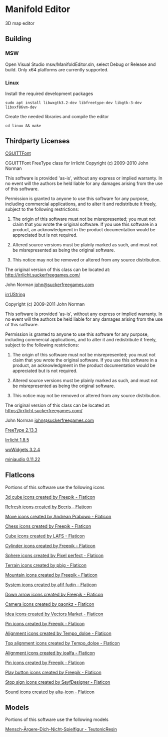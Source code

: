 # Manifold Editor
3D map editor

## Building
### MSW

Open Visual Studio msw/ManifoldEditor.sln, select Debug or Release and build. Only x64 platforms are currently supported.

### Linux

Install the required development packages

```
sudo apt install libwxgtk3.2-dev libfreetype-dev libgtk-3-dev libxxf86vm-dev
```

Create the needed libraries and compile the editor

```
cd linux && make
```

## Thirdparty Licenses

[CGUITTFont](thirdparty/ktkr3d/CGUITTFont.h)

CGUITTFont FreeType class for Irrlicht
Copyright (c) 2009-2010 John Norman

This software is provided 'as-is', without any express or implied
warranty. In no event will the authors be held liable for any
damages arising from the use of this software.

Permission is granted to anyone to use this software for any
purpose, including commercial applications, and to alter it and
redistribute it freely, subject to the following restrictions:

1. The origin of this software must not be misrepresented; you
    must not claim that you wrote the original software. If you use
    this software in a product, an acknowledgment in the product
    documentation would be appreciated but is not required.

2. Altered source versions must be plainly marked as such, and
    must not be misrepresented as being the original software.

3. This notice may not be removed or altered from any source
    distribution.

The original version of this class can be located at:
http://irrlicht.suckerfreegames.com/

John Norman
john@suckerfreegames.com

[irrUString](thirdparty/ktkr3d/irrUString.h)
   
Copyright (c) 2009-2011 John Norman

This software is provided 'as-is', without any express or implied
warranty. In no event will the authors be held liable for any
damages arising from the use of this software.

Permission is granted to anyone to use this software for any
purpose, including commercial applications, and to alter it and
redistribute it freely, subject to the following restrictions:

1. The origin of this software must not be misrepresented; you
   must not claim that you wrote the original software. If you use
   this software in a product, an acknowledgment in the product
   documentation would be appreciated but is not required.

2. Altered source versions must be plainly marked as such, and
   must not be misrepresented as being the original software.

3. This notice may not be removed or altered from any source
   distribution.

The original version of this class can be located at:
https://irrlicht.suckerfreegames.com/

John Norman
john@suckerfreegames.com

[FreeType 2.13.3](thirdparty/freetype-2.13.3/LICENSE.TXT)

[Irrlicht 1.8.5](thirdparty/irrlicht-1.8.5/readme.txt)

[wxWidgets 3.2.4](thirdparty/wxWidgets-3.2.4/docs/licence.txt)

[miniaudio 0.11.22](thirdparty/miniaudio-0.11.22/miniaudio.h)

## FlatIcons

Portions of this software use the following icons

<a href="https://www.flaticon.com/free-icons/3d-cube" title="3d cube icons">3d cube icons created by Freepik - Flaticon</a>

<a href="https://www.flaticon.com/free-icons/refresh" title="refresh icons">Refresh icons created by Becris - Flaticon</a>

<a href="https://www.flaticon.com/free-icons/move" title="move icons">Move icons created by Andrean Prabowo - Flaticon</a>

<a href="https://www.flaticon.com/free-icons/chess" title="chess icons">Chess icons created by Freepik - Flaticon</a>

<a href="https://www.flaticon.com/free-icons/cube" title="cube icons">Cube icons created by LAFS - Flaticon</a>

<a href="https://www.flaticon.com/free-icons/cylinder" title="cylinder icons">Cylinder icons created by Freepik - Flaticon</a>

<a href="https://www.flaticon.com/free-icons/sphere" title="sphere icons">Sphere icons created by Pixel perfect - Flaticon</a>

<a href="https://www.flaticon.com/free-icons/terrain" title="Terrain icons">Terrain icons created by pbig - Flaticon</a>

<a href="https://www.flaticon.com/free-icons/mountain" title="mountain icons">Mountain icons created by Freepik - Flaticon</a>

<a href="https://www.flaticon.com/free-icons/system" title="system icons">System icons created by afif fudin - Flaticon</a>

<a href="https://www.flaticon.com/free-icons/down-arrow" title="down arrow icons">Down arrow icons created by Freepik - Flaticon</a>

<a href="https://www.flaticon.com/free-icons/camera" title="camera icons">Camera icons created by paonkz - Flaticon</a>

<a href="https://www.flaticon.com/free-icons/idea" title="idea icons">Idea icons created by Vectors Market - Flaticon</a>

<a href="https://www.flaticon.com/free-icons/pin" title="pin icons">Pin icons created by Freepik - Flaticon</a>

<a href="https://www.flaticon.com/free-icons/alignment" title="alignment icons">Alignment icons created by Tempo_doloe - Flaticon</a>

<a href="https://www.flaticon.com/free-icons/top-alignment" title="top alignment icons">Top alignment icons created by Tempo_doloe - Flaticon</a>

<a href="https://www.flaticon.com/free-icons/alignment" title="alignment icons">Alignment icons created by joalfa - Flaticon</a>

<a href="https://www.flaticon.com/free-icons/pin" title="pin icons">Pin icons created by Freepik - Flaticon</a>

<a href="https://www.flaticon.com/free-icons/play-button" title="play button icons">Play button icons created by Freepik - Flaticon</a>

<a href="https://www.flaticon.com/free-icons/stop-sign" title="stop sign icons">Stop sign icons created by SeyfDesigner - Flaticon</a>

<a href="https://www.flaticon.com/free-icons/sound" title="sound icons">Sound icons created by alta-icon - Flaticon</a>

## Models

Portions of this software use the following models

<a href="https://www.thingiverse.com/thing:5900141/files" title="Mensch-Ärgere-Dich-Nicht-Spielfigur">Mensch-Ärgere-Dich-Nicht-Spielfigur - TeutonicResin</a>